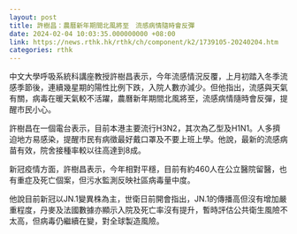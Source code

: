 ```yaml
---
layout: post
title: 許樹昌：農曆新年期間北風將至　流感病情隨時會反彈
date: 2024-02-04 10:03:35.000000000 +08:00
link: https://news.rthk.hk/rthk/ch/component/k2/1739105-20240204.htm
categories: rthk
---
```


中文大學呼吸系統科講座教授許樹昌表示，今年流感情況反覆，上月初踏入冬季流感季節後，連續幾星期的陽性比例下跌，入院人數亦減少。但他指出，流感與天氣有關，病毒在暖天氣較不活躍，農曆新年期間北風將至，流感病情隨時會反彈，提醒市民小心。

許樹昌在一個電台表示，目前本港主要流行H3N2，其次為乙型及H1N1。人多擠迫地方易感染，提醒市民有病徵最好戴口罩及不要上班上學。他說，最新的流感病苗有效，院舍接種率較以往高達到8成。

新冠疫情方面，許樹昌表示，今年相對平穩，目前有約460人在公立醫院留醫，也有重症及死亡個案，但污水監測反映社區病毒量中度。

他說目前新冠以JN.1變異株為主，世衛日前開會指出，JN.1的傳播高但沒有增加嚴重程度，丹麥及法國數據亦顯示入院及死亡率沒有提升，暫時評估公共衛生風險不太高，但病毒仍繼續在變，對全球製造風險。
